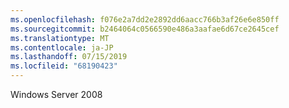 ```yaml
---
ms.openlocfilehash: f076e2a7dd2e2892dd6aacc766b3af26e6e850ff
ms.sourcegitcommit: b2464064c0566590e486a3aafae6d67ce2645cef
ms.translationtype: MT
ms.contentlocale: ja-JP
ms.lasthandoff: 07/15/2019
ms.locfileid: "68190423"
---
```

Windows Server 2008
